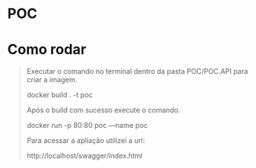 # POC

# Como rodar
>Executar o comando no terminal dentro da pasta POC/POC.API para criar a imagem. 
>
>docker build . -t poc
>
>Após o build com sucesso execute o comando. 
>
>docker run -p 80:80 poc —name poc
>
>Para acessar a apliação utilizei a url:
>
>http://localhost/swagger/index.html
